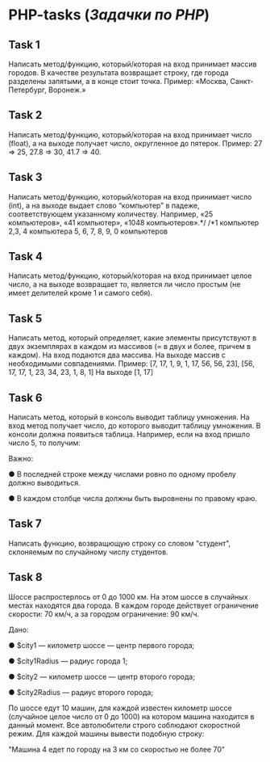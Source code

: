# PHP-tasks (*Задачки по PHP*)

## Task 1

Написать метод/функцию, который/которая на вход принимает массив городов. В качестве результата возвращает строку, где города разделены запятыми, а в конце стоит точка. 
Пример:
«Москва, Санкт-Петербург, Воронеж.»

## Task 2

Написать метод/функцию, который/которая на вход принимает число (float), а на выходе получает число, округленное до пятерок.
Пример:
27 => 25, 27.8 => 30, 41.7 => 40.

## Task 3

Написать метод/функцию, который/которая на вход принимает число (int), 
а на выходе выдает слово “компьютер” в падеже, соответствующем указанному количеству.
Например, «25 компьютеров», «41 компьютер», «1048 компьютеров».*/
/*1 компьютер
2,3, 4 компьютера
5, 6, 7, 8, 9, 0 компьютеров

## Task 4

Написать метод/функцию, который/которая на вход принимает целое число,
а на выходе возвращает то, является ли число простым (не имеет делителей кроме 1 и самого себя).

## Task 5

Написать метод, который определяет, какие элементы присутствуют в двух экземплярах
в каждом из массивов (= в двух и более, причем в каждом). 
На вход подаются два массива. На выходе массив с необходимыми совпадениями.
Пример:
[7, 17, 1, 9, 1, 17, 56, 56, 23], [56, 17, 17, 1, 23, 34, 23, 1, 8, 1]
На выходе [1, 17]

## Task 6

Написать метод, который в консоль выводит таблицу умножения.
На вход метод получает число, до которого выводит таблицу умножения.
В консоли должна появиться таблица. Например, если на вход пришло число 5, то получим:
 
Важно: 

●	В последней строке между числами ровно по одному пробелу должно выводиться. 

●	В каждом столбце числа должны быть выровнены по правому краю.

## Task 7

Написать функцию, возвращющую строку со словом "студент", склоняемым по случайному числу студентов.

## Task 8

Шоссе распростерлось от 0 до 1000 км. На этом шоссе в случайных местах находятся два города. В каждом городе действует ограничение скорости: 70 км/ч, а за городом ограничение: 90 км/ч.

Дано:

● $city1 — километр шоссе — центр первого города;

● $city1Radius — радиус города 1;

● $city2 — километр шоссе — центр второго города;

● $city2Radius — радиус второго города;

По шоссе едут 10 машин, для каждой известен километр шоссе (случайное целое число от 0 до 1000) на котором машина находится в данный момент. Все автолюбители строго соблюдают скоростной режим. Для каждой машины вывести подобную строку:

"Машина 4 едет по городу на 3 км со скоростью не более 70" 